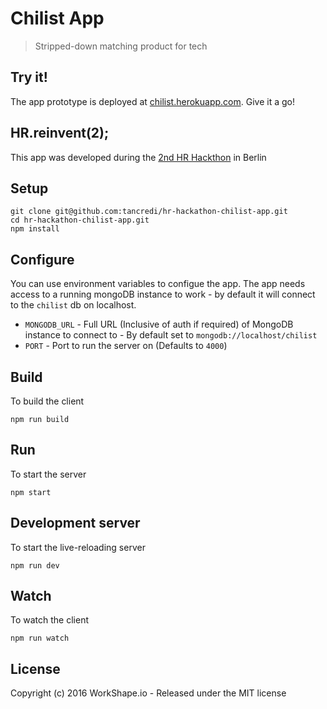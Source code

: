 # Chilist App

> Stripped-down matching product for tech

## Try it!

The app prototype is deployed at [chilist.herokuapp.com](http://chilist.herokuapp.com/). Give it a go!

## HR.reinvent(2);

This app was developed during the [2nd HR Hackthon](http://www.hrhackathon.net) in Berlin

## Setup

    git clone git@github.com:tancredi/hr-hackathon-chilist-app.git
    cd hr-hackathon-chilist-app.git
    npm install

## Configure

You can use environment variables to configue the app.
The app needs access to a running mongoDB instance to work - by default it will connect to the `chilist` db on localhost.

* `MONGODB_URL` - Full URL (Inclusive of auth if required) of MongoDB instance to connect to - By default set to `mongodb://localhost/chilist`
* `PORT` - Port to run the server on (Defaults to `4000`)

## Build

To build the client

    npm run build

## Run

To start the server

    npm start

## Development server

To start the live-reloading server

    npm run dev

## Watch

To watch the client

    npm run watch

## License

Copyright (c) 2016 WorkShape.io - Released under the MIT license